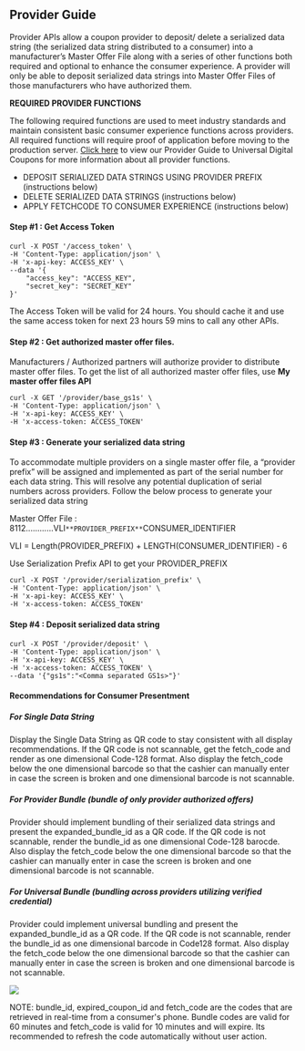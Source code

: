 
## Provider Guide

Provider APIs allow a coupon provider to deposit/ delete a serialized data string (the serialized data string distributed to a consumer) into a manufacturer’s Master Offer File along with a series of other functions both required and optional to enhance the consumer experience. A provider will only be able to deposit serialized data strings into Master Offer Files of those manufacturers who have authorized them.  
  
**REQUIRED PROVIDER FUNCTIONS**

The following required functions are used to meet industry standards and maintain consistent basic consumer experience functions across providers. All required functions will require proof of application before moving to the production server.  [Click here](https://help.thecouponbureau.org/docs/provider-guide-to-universal-digital-coupons)  to view our Provider Guide to Universal Digital Coupons for more information about all provider functions.

-   DEPOSIT SERIALIZED DATA STRINGS USING PROVIDER PREFIX (instructions below)
-   DELETE SERIALIZED DATA STRINGS (instructions below)
-   APPLY FETCHCODE TO CONSUMER EXPERIENCE (instructions below)

#### Step #1 : Get Access Token

    curl -X POST '/access_token' \
    -H 'Content-Type: application/json' \
    -H 'x-api-key: ACCESS_KEY' \
    --data '{ 
        "access_key": "ACCESS_KEY", 
        "secret_key": "SECRET_KEY" 
    }'

The Access Token will be valid for 24 hours. You should cache it and use the same access token for next 23 hours 59 mins to call any other APIs.

#### Step #2 : Get authorized master offer files.

  
Manufacturers / Authorized partners will authorize provider to distribute master offer files. To get the list of all authorized master offer files, use  **My master offer files API**

    curl -X GET '/provider/base_gs1s' \
    -H 'Content-Type: application/json' \
    -H 'x-api-key: ACCESS_KEY' \
    -H 'x-access-token: ACCESS_TOKEN' 
        

####   Step #3 : Generate your serialized data string

  
To accommodate multiple providers on a single master offer file, a “provider prefix” will be assigned and implemented as part of the serial number for each data string. This will resolve any potential duplication of serial numbers across providers. Follow the below process to generate your serialized data string

Master Offer File : 8112............VLI`**PROVIDER_PREFIX**`CONSUMER_IDENTIFIER

VLI = Length(PROVIDER_PREFIX) + LENGTH(CONSUMER_IDENTIFIER) - 6 
  
Use Serialization Prefix API to get your PROVIDER_PREFIX

    curl -X POST '/provider/serialization_prefix' \
    -H 'Content-Type: application/json' \
    -H 'x-api-key: ACCESS_KEY' \
    -H 'x-access-token: ACCESS_TOKEN' 

####   Step #4 : Deposit serialized data string

    curl -X POST '/provider/deposit' \
    -H 'Content-Type: application/json' \
    -H 'x-api-key: ACCESS_KEY' \
    -H 'x-access-token: ACCESS_TOKEN' \
    --data '{"gs1s":"<Comma separated GS1s>"}'

####   Recommendations for Consumer Presentment

#####   For Single Data String

Display the Single Data String as QR code to stay consistent with all display recommendations. If the QR code is not scannable, get the fetch_code and render as one dimensional Code-128 format. Also display the fetch_code below the one dimensional barcode so that the cashier can manually enter in case the screen is broken and one dimensional barcode is not scannable.

#####   For Provider Bundle (bundle of only provider authorized offers)

Provider should implement bundling of their serialized data strings and present the expanded_bundle_id as a QR code. If the QR code is not scannable, render the bundle_id as one dimensional Code-128 barocde. Also display the fetch_code below the one dimensional barcode so that the cashier can manually enter in case the screen is broken and one dimensional barcode is not scannable.

#####  For Universal Bundle (bundling across providers utilizing verified credential)

Provider could implement universal bundling and present the expanded_bundle_id as a QR code. If the QR code is not scannable, render the bundle_id as one dimensional barcode in Code128 format. Also display the fetch_code below the one dimensional barcode so that the cashier can manually enter in case the screen is broken and one dimensional barcode is not scannable.

![](https://tcb-static.s3.amazonaws.com/imgs/provider_presentment.png)

NOTE: bundle_id, expired_coupon_id and fetch_code are the codes that are retrieved in real-time from a consumer's phone. Bundle codes are valid for 60 minutes and fetch_code is valid for 10 minutes and will expire. Its recommended to refresh the code automatically without user action.
<!--stackedit_data:
eyJoaXN0b3J5IjpbMTczNjEyNjExNSwxMzI5OTMxMjUyLC04Mz
gwOTQxMzMsLTEzMjcwODY1MzAsLTE1MDAyMzIxMzUsOTE2MjI2
MDk0LC0xNzY5NTM2MTQ2LC0xNjAzMTQ4MDUzLC05OTExMjY0Mz
ksMjAzMTk5Njk4MywtNTI4OTY1NDQ5LC03MTcyNjAyNzgsMTE2
MDEzMTkzNiwxNTE2NjQ2NDc3LDQwOTg0MDg4NCwtOTIyNDM0NT
k2XX0=
-->